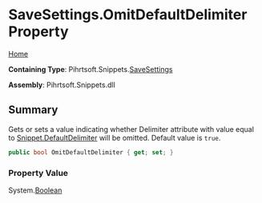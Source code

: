 <a name="_top"></a>

# SaveSettings\.OmitDefaultDelimiter Property

[Home](../../../../README.md#_top)

**Containing Type**: Pihrtsoft\.Snippets\.[SaveSettings](../README.md#_top)

**Assembly**: Pihrtsoft\.Snippets\.dll

## Summary

Gets or sets a value indicating whether Delimiter attribute with value equal to [Snippet.DefaultDelimiter](../../Snippet/DefaultDelimiter/README.md#_top) will be omitted\. Default value is `true`\.

```csharp
public bool OmitDefaultDelimiter { get; set; }
```

### Property Value

System\.[Boolean](https://docs.microsoft.com/en-us/dotnet/api/system.boolean)

